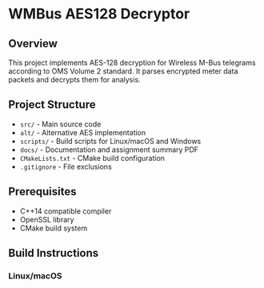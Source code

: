 # WMBus AES128 Decryptor

## Overview

This project implements AES-128 decryption for Wireless M-Bus telegrams according to OMS Volume 2 standard. It parses encrypted meter data packets and decrypts them for analysis.

## Project Structure

- `src/` - Main source code
- `alt/` - Alternative AES implementation
- `scripts/` - Build scripts for Linux/macOS and Windows
- `docs/` - Documentation and assignment summary PDF
- `CMakeLists.txt` - CMake build configuration
- `.gitignore` - File exclusions

## Prerequisites

- C++14 compatible compiler
- OpenSSL library
- CMake build system

## Build Instructions

### Linux/macOS

